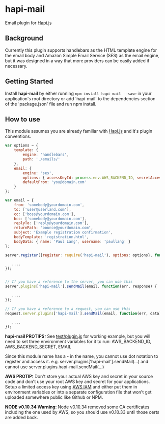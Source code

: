 # hapi-mail

Email plugin for [Hapi.js](https://github.com/spumko/hapi)

## Background

Currently this plugin supports handlebars as the HTML template engine for the email body and Amazon Simple Email Service (SES) as the email engine, but it was designed in a way that more providers can be easily added if necessary.

## Getting Started
Install **hapi-mail** by either running `npm install hapi-mail --save` in your application's root directory or add 'hapi-mail' to the dependencies section of the 'package.json' file and run npm install.

## How to use

This module assumes you are already familiar with [Hapi.js](https://github.com/spumko/hapi) and it's plugin conventions.

```javascript 
var options = { 
    template: {
        engine: 'handlebars',
        path: './emails/' 
    },
    email: {
        engine: 'ses',
        options: { accessKeyId: process.env.AWS_BACKEND_ID, secretAccessKey: process.env.AWS_BACKEND_SECRET, region: 'us-east-1' },
        defaultFrom: 'you@domain.com'
    }
};

var email = {
    from: 'somebody@yourdomain.com',
    to: ['user@userland.com'],
    cc: ['boss@yourdomain.com'],
    bcc: ['somebody@yourdomain.com'],
    replyTo: ['reply@yourdomain.com'],
    returnPath: 'bounce@yourdomain.com',
    subject: 'Example registration confirmation',
    bodyTemplate: 'registration.html',
    bodyData: { name: 'Paul Lang', username: 'paullang' }
};

server.register({register: require('hapi-mail'), options: options}, function (err) {

   ....
});


// If you have a reference to the server, you can use this
server.plugins['hapi-mail'].sendMail(email, function(err, response) {

   ....
});

// If you have a reference to a request, you can use this
request.server.plugins['hapi-mail'].sendMail(email, function(err, data) {

   ....
});


```

**hapi-mail PROTIPS:** 
See [test/plugin.js](https://github.com/paullang/hapi-mail/tree/master/test) for working example, but you will need to set three environment variables for it to run: AWS_BACKEND_ID, AWS_BACKEND_SECRET, EMAIL

Since this module name has a - in the name, you cannot use dot notation to register and access it.
e.g. server.plugins['hapi-mail'].sendMail(...) and cannot use server.plugins.hapi-mail.sendMail(...)

**AWS PROTIP:** Don't store your actual AWS key and secret in your source code and don't use your root AWS key and secret for your applications.
Setup a limited access key using [AWS IAM](http://aws.amazon.com/iam/) and either put them in environment variables or into a separate configuration file that won't get uploaded somewhere public like Github or NPM.

**NODE v0.10.34 Warning:** Node v0.10.34 removed some CA certificates including the one used by AWS, so you should use v0.10.33 until those certs are added back.

